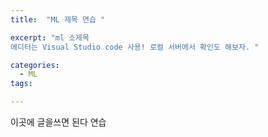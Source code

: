```yaml
---
title:  "ML 제목 연습 "

excerpt: "ml 소제목 
에디터는 Visual Studio code 사용! 로컬 서버에서 확인도 해보자. "

categories:
  - ML
tags: 

---
```



이곳에 글을쓰면 된다 연습 